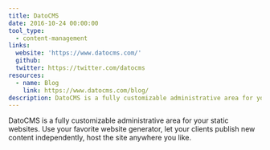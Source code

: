 ```yaml
---
title: DatoCMS
date: 2016-10-24 00:00:00
tool_type:
  - content-management
links:
  website: 'https://www.datocms.com/'
  github:
  twitter: https://twitter.com/datocms
resources:
  - name: Blog
    link: https://www.datocms.com/blog/
description: DatoCMS is a fully customizable administrative area for your static websites.
---
```



DatoCMS is a fully customizable administrative area for your static websites. Use your favorite website generator, let your clients publish new content independently, host the site anywhere you like.